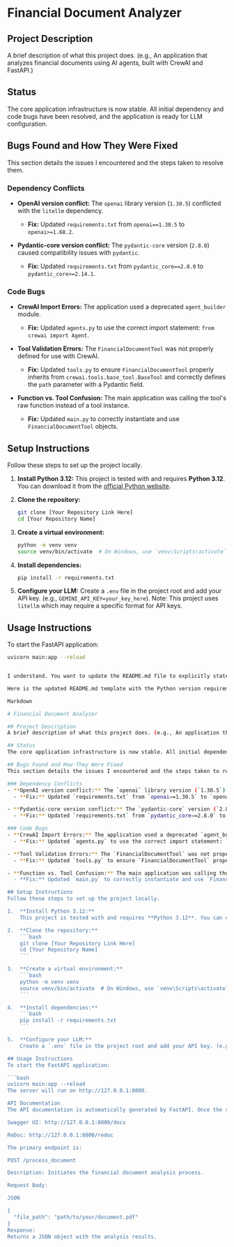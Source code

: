 # Financial Document Analyzer

## Project Description
A brief description of what this project does. (e.g., An application that analyzes financial documents using AI agents, built with CrewAI and FastAPI.)

## Status
The core application infrastructure is now stable. All initial dependency and code bugs have been resolved, and the application is ready for LLM configuration.

## Bugs Found and How They Were Fixed
This section details the issues I encountered and the steps taken to resolve them.

### Dependency Conflicts
- **OpenAI version conflict:** The `openai` library version (`1.30.5`) conflicted with the `litellm` dependency.
  - **Fix:** Updated `requirements.txt` from `openai==1.30.5` to `openai>=1.68.2`.

- **Pydantic-core version conflict:** The `pydantic-core` version (`2.8.0`) caused compatibility issues with `pydantic`.
  - **Fix:** Updated `requirements.txt` from `pydantic_core==2.8.0` to `pydantic_core>=2.14.1`.

### Code Bugs
- **CrewAI Import Errors:** The application used a deprecated `agent_builder` module.
  - **Fix:** Updated `agents.py` to use the correct import statement: `from crewai import Agent`.

- **Tool Validation Errors:** The `FinancialDocumentTool` was not properly defined for use with CrewAI.
  - **Fix:** Updated `tools.py` to ensure `FinancialDocumentTool` properly inherits from `crewai.tools.base_tool.BaseTool` and correctly defines the `path` parameter with a Pydantic field.

- **Function vs. Tool Confusion:** The main application was calling the tool's raw function instead of a tool instance.
  - **Fix:** Updated `main.py` to correctly instantiate and use `FinancialDocumentTool` objects.

## Setup Instructions
Follow these steps to set up the project locally.

1.  **Install Python 3.12:**
    This project is tested with and requires **Python 3.12**. You can download it from the [official Python website](https://www.python.org/downloads/).

2.  **Clone the repository:**
    ```bash
    git clone [Your Repository Link Here]
    cd [Your Repository Name]
    ```

3.  **Create a virtual environment:**
    ```bash
    python -m venv venv
    source venv/bin/activate  # On Windows, use `venv\Scripts\activate`
    ```

4.  **Install dependencies:**
    ```bash
    pip install -r requirements.txt
    ```

5.  **Configure your LLM:**
    Create a `.env` file in the project root and add your API key. (e.g., `GEMINI_API_KEY=your_key_here`). Note: This project uses `litellm` which may require a specific format for API keys.

## Usage Instructions
To start the FastAPI application:

```bash
uvicorn main:app --reload


I understand. You want to update the README.md file to explicitly state that the project requires Python 3.12. This is a good practice to ensure consistency and avoid compatibility issues for other users.

Here is the updated README.md template with the Python version requirement added to the setup instructions.

Markdown

# Financial Document Analyzer

## Project Description
A brief description of what this project does. (e.g., An application that analyzes financial documents using AI agents, built with CrewAI and FastAPI.)

## Status
The core application infrastructure is now stable. All initial dependency and code bugs have been resolved, and the application is ready for LLM configuration.

## Bugs Found and How They Were Fixed
This section details the issues I encountered and the steps taken to resolve them.

### Dependency Conflicts
- **OpenAI version conflict:** The `openai` library version (`1.30.5`) conflicted with the `litellm` dependency.
  - **Fix:** Updated `requirements.txt` from `openai==1.30.5` to `openai>=1.68.2`.

- **Pydantic-core version conflict:** The `pydantic-core` version (`2.8.0`) caused compatibility issues with `pydantic`.
  - **Fix:** Updated `requirements.txt` from `pydantic_core==2.8.0` to `pydantic_core>=2.14.1`.

### Code Bugs
- **CrewAI Import Errors:** The application used a deprecated `agent_builder` module.
  - **Fix:** Updated `agents.py` to use the correct import statement: `from crewai import Agent`.

- **Tool Validation Errors:** The `FinancialDocumentTool` was not properly defined for use with CrewAI.
  - **Fix:** Updated `tools.py` to ensure `FinancialDocumentTool` properly inherits from `crewai.tools.base_tool.BaseTool` and correctly defines the `path` parameter with a Pydantic field.

- **Function vs. Tool Confusion:** The main application was calling the tool's raw function instead of a tool instance.
  - **Fix:** Updated `main.py` to correctly instantiate and use `FinancialDocumentTool` objects.

## Setup Instructions
Follow these steps to set up the project locally.

1.  **Install Python 3.12:**
    This project is tested with and requires **Python 3.12**. You can download it from the [official Python website](https://www.python.org/downloads/).

2.  **Clone the repository:**
    ```bash
    git clone [Your Repository Link Here]
    cd [Your Repository Name]
    ```

3.  **Create a virtual environment:**
    ```bash
    python -m venv venv
    source venv/bin/activate  # On Windows, use `venv\Scripts\activate`
    ```

4.  **Install dependencies:**
    ```bash
    pip install -r requirements.txt
    ```

5.  **Configure your LLM:**
    Create a `.env` file in the project root and add your API key. (e.g., `GEMINI_API_KEY=your_key_here`). Note: This project uses `litellm` which may require a specific format for API keys.

## Usage Instructions
To start the FastAPI application:

```bash
uvicorn main:app --reload
The server will run on http://127.0.0.1:8000.

API Documentation
The API documentation is automatically generated by FastAPI. Once the server is running, you can access the interactive docs at:

Swagger UI: http://127.0.0.1:8000/docs

ReDoc: http://127.0.0.1:8000/redoc

The primary endpoint is:

POST /process_document

Description: Initiates the financial document analysis process.

Request Body:

JSON

{
  "file_path": "path/to/your/document.pdf"
}
Response:
Returns a JSON object with the analysis results.






